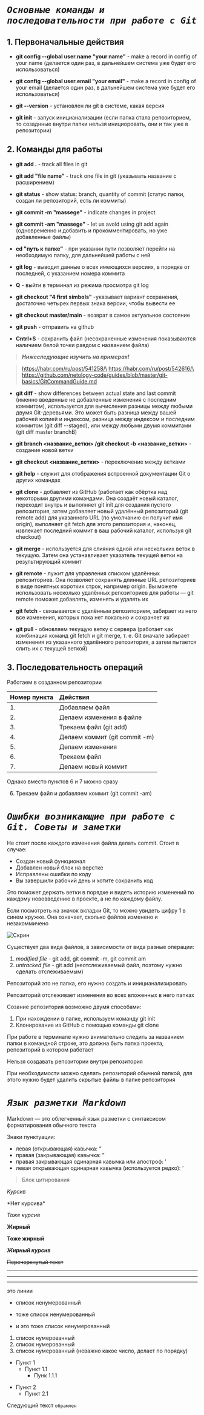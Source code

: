 # ***`Основные команды и последовательности при работе с Git`***

 ## **1. Первоначальные действия**

* **git config --global user.name "your name"** - make a record in config of your name (делается один раз, в дальнейшем система уже будет его использоваться)

* **git config --global user.email "your email"** - make a record in config of your email (делается один раз, в дальнейшем система уже будет его использоваться)

* **git --version** - установлен ли git в системе, какая версия

* **git init**  - запуск иницианализации (если папка стала репозиторием, то созаднные внутри папки нельзя инициоровать, они и так уже в репозитории)

## **2. Команды для работы**

* **git add .** - track all files in git

* **git add "file name"** - track one file in git (указывать название с расширением)

* **git status** - show status: branch, quantity of commit (статус папки, создан ли репозиторий, есть ли коммиты)

* **git commit -m "massege"** - indicate changes in project

* **git commit -am "massege"** - let us avold using git add again (одновременно и добавить и прокомментировать, но уже добавленные файлы)         

* **cd "путь к папке"** - при указании пути позволяет перейти на необходимую папку, для дальнейшей работы с ней

* **git log** - выводит данные о всех имеющихся версиях, в порядке от последней, с указанием номера коммита

* **Q** - выйти в терминал из режима просмотра git log

* **git checkout "4 first simbols"** -указывает вариант сохранения, достаточно четырех первых знака версии, чтобы вывести ее

* **git checkout master/main** - возврат в самое актуальное состояние

* **git push**  - отправить на github

* **Cntrl+S** - сохранить файл (несохраненные изменения показываются наличием белой точки раядом с названием файла)

>***Нижеследующие изучить на примерах!***


>https://habr.com/ru/post/541258/\
https://habr.com/ru/post/542616/\
https://github.com/netology-code/guides/blob/master/git-basics/GitCommandGuide.md

* **git diff** - show differences between actual state and last commit (именно введенные не добавленные изменения с последним коммитом), используется для вычисления разницы между любыми двумя Git-деревьями. Это может быть разница между вашей рабочей копией и индексом, разница между индексом и последним коммитом (git diff --staged), или между любыми двумя коммитами (git diff master branchB)

* **git branch <название_ветки> /git checkout -b <название_ветки>** - создание новой ветки

* **git checkout <название_ветки>** - переключение между ветками

* **git help** - служит для отображения встроенной документации Git о других командах

* **git clone** - добавляет из GitHub (работает как обёртка над некоторыми другими командами. Она создаёт новый каталог, переходит внутрь и выполняет git init для создания пустого репозитория, затем добавляет новый удалённый репозиторий (git remote add) для указанного URL (по умолчанию он получит имя origin), выполняет git fetch для этого репозитория и, наконец, извлекает последний коммит в ваш рабочий каталог, используя git checkout)

* **git merge** - используется для слияния одной или нескольких веток в текущую. Затем она устанавливает указатель текущей ветки на результирующий коммит

* **git remote** - лужит для управления списком удалённых репозиториев. Она позволяет сохранять длинные URL репозиториев в виде понятных коротких строк, например origin. Вы можете использовать несколько удалённых репозиториев для работы — git remote поможет добавлять, изменять и удалять их

* **git fetch** - связывается с удалённым репозиторием, забирает из него все изменения, которых пока нет локально и сохраняет их

* **git pull** - обновляем текущую ветку с сервера (работает как комбинация команд git fetch и git merge, т. е. Git вначале забирает изменения из указанного удалённого репозитория, а затем пытается слить их с текущей веткой) 

## **3. Последовательность операций**

Работаем в созданном репозитории

|Номер пункта| Действия|
|------------|:--------|
|1.| Добавляем файл|
|2.| Делаем изменения в файле|
|3. |Трекаем файл (git add)|
|4. |Делаем коммит (git commit -m)|
|5. |Делаем изменения|
|6. |Трекаем файл|
|7. |Делаем новый коммит|

Однако вместо пунктов 6 и 7 можно сразу

6. Трекаем файл и добавляем коммит (git commit -am)

# ***`Ошибки возникающие при работе с Git. Советы и заметки`***

Не стоит после каждого изменения файла делать commit. Стоит в случае:

* Создан новый функционал
* Добавлен новый блок на верстке
* Исправлены ошибки по коду
* Вы завершили рабочий день и хотите сохранить код

Это поможет держать ветки в порядке и видеть историю изменений по каждому нововведению в проекте, а не по каждому файлу.

Если посмотреть на значок вкладки Git, то можно увидеть цифру 1 в синем кружке. Она означает, сколько файлов изменено и незакоммичено

![Скрин](/Lesson_1/Picture1.png)

Существует два вида файлов, в зависимости от вида разные операции:
1. *modified file* - git add, git commit -m, git commit am
2. *untracked file* - git add (неотслеживаемый файл, поэтому нужно сделать отслеживаемым)

Репозиторий это не папка, его нужно создать и иницианализировать

Репозиторий отслеживает изменения во всех вложенных в него папках

Созание репозитория возможно двумя способами:
1. При нахождении в папке, используем команду git init
2. Клонирование из GitHub с помощью команды git clone

При работе в терминале нужно внимательно следить за названием папки в командной строке, это должна быть папка проекта, репозиторий в котором работает

Нельзя создавать репозитории внутри репозитория

При необходимости можно сделать репозиторий обычной папкой, для этого нужно будет удалить скрытые файлы в папке репозитория


# ***`Язык разметки Markdown`***

Markdown — это облегченный язык разметки с синтаксисом форматирования обычного текста

Знаки пунктуации:
* левая (открывающая) кавычка: &#8220;
* правая (закрывающая) кавычка: &#8221;
* правая закрывающая одинарная кавычка или апостроф: &#8217;
* левая открывающая одинарная кавычка (используется редко): &#8216;

> Блок цитирования

*Курсив*

\*Нет курсива\*

_Тоже курсив_

__Жирный__

**Тоже жирный** 

***Жирный курсив***

~~Перечеркнутый текст~~

----
***
___
это линии



* список ненумерованный
+ тоже список ненумерованный
- и это тоже список ненумерованный

1. список нумерованный
8. список нумерованный
891. список нумерованный (неважно какое число, делает по порядку)

- Пункт 1
    - Пункт 1.1
        - Пунк 1.1.1
* Пункт 2
    + Пункт 2.1

Следующий текст `обрамлен`


